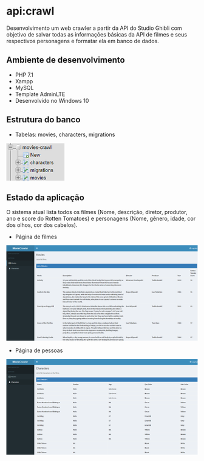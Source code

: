 # api:crawl

Desenvolvimento um web crawler a partir da API do Studio Ghibli com objetivo de salvar todas as informações básicas da API de filmes e seus respectivos personagens e formatar ela em banco de dados.

## Ambiente de desenvolvimento

  - PHP 7.1
  - Xampp
  - MySQL
  - Template AdminLTE
  - Desenvolvido no Windows 10
 
## Estrutura do banco

- Tabelas: movies, characters, migrations
<img src="tables.png">

## Estado da aplicação

O sistema atual lista todos os filmes (Nome, descrição, diretor, produtor, ano e score do Rotten Tomatoes) e personagens (Nome, gênero, idade, cor dos olhos, cor dos cabelos).

- Página de filmes
<img src="movie-page.png">

- Página de pessoas
<img src="character-page.png">